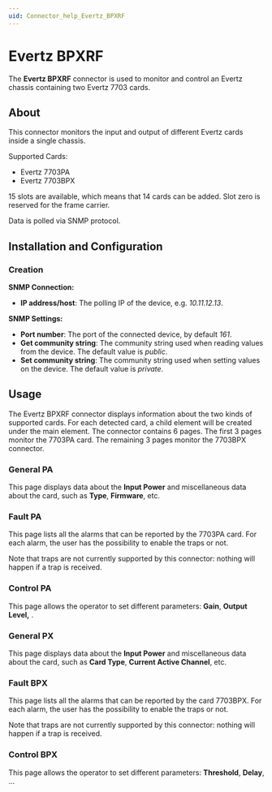 ```yaml
---
uid: Connector_help_Evertz_BPXRF
---
```


# Evertz BPXRF

The **Evertz BPXRF** connector is used to monitor and control an Evertz chassis containing two Evertz 7703 cards.

## About

This connector monitors the input and output of different Evertz cards inside a single chassis.

Supported Cards:

- Evertz 7703PA
- Evertz 7703BPX

15 slots are available, which means that 14 cards can be added. Slot zero is reserved for the frame carrier.

Data is polled via SNMP protocol.

## Installation and Configuration

### Creation

**SNMP Connection:**

- **IP address/host**: The polling IP of the device, e.g. *10.11.12.13*.

**SNMP Settings:**

- **Port number**: The port of the connected device, by default *161*.
- **Get community string**: The community string used when reading values from the device. The default value is *public*.
- **Set community string**: The community string used when setting values on the device. The default value is *private*.

## Usage

The Evertz BPXRF connector displays information about the two kinds of supported cards. For each detected card, a child element will be created under the main element.
The connector contains 6 pages. The first 3 pages monitor the 7703PA card. The remaining 3 pages monitor the 7703BPX connector.

### General PA

This page displays data about the **Input Power** and miscellaneous data about the card, such as **Type**, **Firmware**, etc.

### Fault PA

This page lists all the alarms that can be reported by the 7703PA card. For each alarm, the user has the possibility to enable the traps or not.

Note that traps are not currently supported by this connector: nothing will happen if a trap is received.

### Control PA

This page allows the operator to set different parameters: **Gain**, **Output** **Level,** .

### General PX

This page displays data about the **Input Power** and miscellaneous data about the card, such as **Card Type**, **Current Active Channel**, etc.

### Fault BPX

This page lists all the alarms that can be reported by the card 7703BPX. For each alarm, the user has the possibility to enable the traps or not.

Note that traps are not currently supported by this connector: nothing will happen if a trap is received.

### Control BPX

This page allows the operator to set different parameters: **Threshold**, **Delay**, ...
